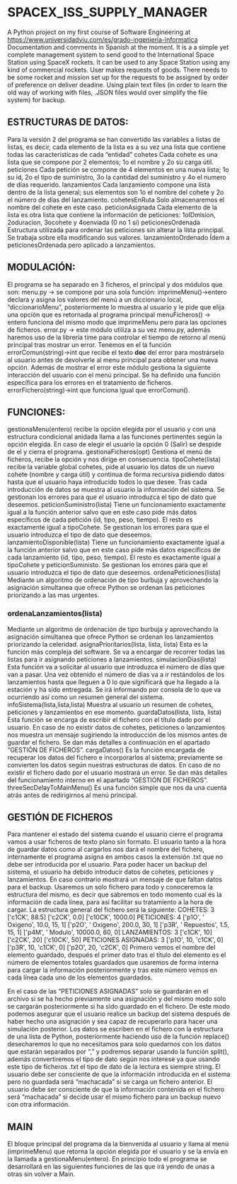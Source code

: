 # SPACEX_ISS_SUPPLY_MANAGER
A Python project on my first course of Software Engineering at https://www.universidadviu.com/es/grado-ingenieria-informatica  Documentation and comments in Spanish at the moment.  It is a a simple yet complete management system to send good to the International Space Station using SpaceX rockets. It can be used to any Space Station using any kind of commercial rockets.  User makes requests of goods. There needs to be some rocket and mission set up for the requests to be assigned by order of preference on deliver deadine.  Using plain text files (in order to learn the old way of working with files, .JSON files would over simplify the file system) for backup.

## ESTRUCTURAS DE DATOS:
Para la versión 2 del programa se han convertido las variables a listas de listas, es decir, cada elemento de la lista es a su vez una lista que contiene todas las características de cada “entidad”
cohetes
Cada cohete es una lista que se compone por 2 elementos; 1o el nombre y 2o su carga útil.
peticiones
Cada petición se compone de 4 elementos en una nueva lista; 1o su id, 2o el tipo de suministro, 3o la cantidad del suministro y 4o el numero de días requerido.
lanzamientos
Cada lanzamiento compone una lista dentro de la lista general; sus elementos son 1o el nombre del cohete y 2o el número de días del lanzamiento.
cohetesEnRuta
Solo almacenaremos el nombre del cohete en este caso.
peticionAsignada
Cada elemento de la lista es otra lista que contiene la información de peticiones: 1oIDmision, 2oduracion, 3ocohete y 4oenviada (0 no 1 si)
peticionesOrdenada
Estructura utilizada para ordenar las peticiones sin alterar la lista principal. Se trabaja sobre ella modificando sus valores.
lanzamientoOrdenado
Ídem a peticionesOrdenada pero aplicado a lanzamientos.
 
##  MODULACIÓN:
El programa se ha separado en 3 ficheros, el principal y dos módulos que son:
menu.py -> se compone por una sola función: imprimeMenu()->entero
declara y asigna los valores del menú a un diccionario local, “diccionarioMenu”, posteriormente lo muestra al usuario y le pide que elija una opción que es retornada al programa principal
menuFicheros() -> entero
funciona del mismo modo que imprimeMenu pero para las opciones de ficheros.
error.py -> este módulo utiliza a su vez menu.py, además haremos uso de la librería time para controlar el tiempo de retorno al menú principal tras mostrar un error.
Tenemos en el la función errorComun(string)->int que recibe el texto __doc__ del error para mostrárselo al usuario antes de devolverle al menu principal para obtener una nueva opción. Además de mostrar el error este módulo gestiona la siguiente interacción del usuario con el menú principal.
Se ha definido una función específica para los errores en el tratamiento de ficheros. errorFichero(string)->int que funciona igual que errorComun().
 
##  FUNCIONES:
 gestionaMenu(entero)
recibe la opción elegida por el usuario y con una estructura condicional anidada llama a las funciones pertinentes según la opción elegida.
En caso de elegir el usuario la opción 0 (Salir) se despide de el y cierra el programa.
gestionaFicheros(opt)
Gestiona el menú de ficheros, recibe la opción y nos dirige en consecuencia.
tipoCohete(lista)
recibe la variable global cohetes, pide al usuario los datos de un nuevo cohete (nombre y carga útil) y continua de forma recursiva pidiendo datos hasta que el usuario haya introducido todos lo que desee. Tras cada introducción de datos se muestra al usuario la información del sistema.
Se gestionan los errores para que el usuario introduzca el tipo de dato que deseemos.
peticionSuministro(lista)
Tiene un funcionamiento exactamente igual a la función anterior salvo que en este caso pide más datos específicos de cada petición (id, tipo, peso, tiempo). El resto es exactamente igual a tipoCohete. Se gestionan los errores para que el usuario introduzca el tipo de dato que deseemos.
lanzamientoDisponible(lista)
Tiene un funcionamiento exactamente igual a la función anterior salvo que en este caso pide más datos específicos de cada lanzamiento (id, tipo, peso, tiempo). El resto es exactamente igual a tipoCohete y peticionSuministo. Se gestionan los errores para que el usuario introduzca el tipo de dato que deseemos.
ordenaPeticiones(lista)
Mediante un algoritmo de ordenación de tipo burbuja y aprovechando la asignación simultanea que ofrece Python se ordenan las peticiones priorizando a las mas urgentes.

### ordenaLanzamientos(lista)
Mediante un algoritmo de ordenación de tipo burbuja y aprovechando la asignación simultanea que ofrece Python se ordenan los lanzamientos priorizando la celeridad.
asignaPrioritarios(lista, lista, lista)
Esta es la función más compleja del software. Se va a encargar de recorrer todas las listas para ir asignando peticiones a lanzamientos.
simulacionDias(lista)
Esta función va a solicitar al usuario que introduzca el número de días que van a pasar. Una vez obtenido el número de días va a ir restándolos de los lanzamientos hasta que lleguen a 0 lo que significará que ha llegado a la estación y ha sido entregada. Se irá informando por consola de lo que va ocurriendo así como un resumen general del sistema.
infoSistema(lista,lista,lista)
Muestra al usuario un resumen de cohetes, peticiones y lanzamientos en ese momento.
guardaDatos(lista, lista, lista)
Esta función se encarga de escribir el fichero con el título dado por el usuario. En caso de no existir datos de cohetes, peticiones o lanzamientos nos muestra un mensaje sugiriendo la introducción de los mismos antes de guardar el fichero. Se dan más detalles a continuación en el apartado “GESTIÓN DE FICHEROS”.
cargaDatos()
Es la función encargada de recuperar los datos del fichero e incorporarlos al sistema; previamente se convierten los datos según nuestras estructuras de datos. En caso de no existir el fichero dado por el usuario mostrará un error. Se dan más detalles del funcionamiento interno en el apartado “GESTIÓN DE FICHEROS”.
threeSecDelayToMainMenu()
Es una función simple que nos da una cuenta atrás antes de redirigirnos al menú principal.

## GESTIÓN DE FICHEROS
Para mantener el estado del sistema cuando el usuario cierre el programa vamos a usar ficheros de texto plano sin formato. El usuario tanto a la hora de guardar datos como al cargarlos nos dará el nombre del fichero, internamente el programa asigna en ambos casos la extensión .txt que no debe ser introducida por el usuario.
Para poder hacer un backup del sistema, el usuario ha debido introducir datos de cohetes, peticiones y lanzamientos. En caso contrario mostrará un mensaje de que faltan datos para el backup.
Usaremos un solo fichero para todo y conoceremos la estructura del mismo, es decir que sabremos en todo momento cual es la información de cada línea, para así facilitar su tratamiento a la hora de cargar. La estructura general del fichero será la siguiente:
COHETES:
3
['c1CK', 88.5] ['c2CK', 0.0] ['c10CK', 1000.0]
PETICIONES:
4
['p1O', ' Oxigeno', 10.0, 15, 1] ['p2O', ' Oxigeno', 200.0, 30, 1] ['p3R', ' Repuestos', 1.5, 15, 1] ['p4M', ' Modulo', 10000.0, 60, 0]
LANZAMIENTOS: 3
['c1CK', 10] ['c2CK', 20] ['c10CK', 50]
PETICIONES ASIGNADAS: 3
['p1O', 10, 'c1CK', 0] ['p3R', 10, 'c1CK', 0] ['p2O', 20, 'c2CK', 0]
Primero vemos el nombre del elemento guardado, después el primer dato tras el título del elemento es el número de elementos totales guardados que usaremos de forma interna para cargar la información posteriormente y tras este número vemos en cada línea cada uno de los elementos guardados.

 En el caso de las “PETICIONES ASIGNADAS” solo se guardarán en el archivo si se ha hecho previamente una asignación y del mismo modo solo se cargarán posteriormente si ha sido guardado en el fichero. De este modo podemos asegurar que el usuario realice un backup del sistema después de haber hecho una asignación y sea capaz de recuperarlo para hacer una simulación posterior.
Los datos se escriben en el fichero con la estructura de una lista de Python, posteriormente haciendo uso de la función replace() desecharemos lo que no necesitamos para solo quedarnos con los datos que estarán separados por “,” y podremos separar usando la función split(), además convertiremos el tipo de dato según nos interese ya que usando este tipo de ficheros .txt el tipo de dato de la lectura es siempre string.
El usuario debe ser consciente de que la información introducida en el sistema pero no guardada será “machacada” si se carga un fichero anterior.
El usuario debe ser consciente de que la información contenida en el fichero será “machacada” si decide usar el mismo fichero para un backup nuevo con otra información.

## MAIN
El bloque principal del programa da la bienvenida al usuario y llama al menú (imprimeMenu) que retorna la opción elegida por el usuario y se la envía en la llamada a gestionaMenu(entero). En principio todo el programa se desarrollará en las siguientes funciones de las que irá yendo de unas a otras sin volver a Main.



